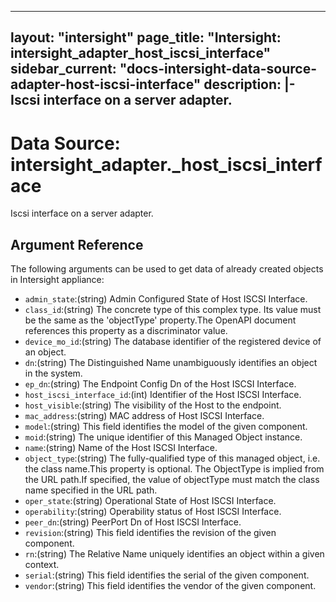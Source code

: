 
---
layout: "intersight"
page_title: "Intersight: intersight_adapter_host_iscsi_interface"
sidebar_current: "docs-intersight-data-source-adapter-host-iscsi-interface"
description: |-
Iscsi interface on a server adapter.
---

# Data Source: intersight_adapter._host_iscsi_interface
Iscsi interface on a server adapter.
## Argument Reference
The following arguments can be used to get data of already created objects in Intersight appliance:
* `admin_state`:(string) Admin Configured State of Host ISCSI Interface. 
* `class_id`:(string) The concrete type of this complex type. Its value must be the same as the 'objectType' property.The OpenAPI document references this property as a discriminator value. 
* `device_mo_id`:(string) The database identifier of the registered device of an object. 
* `dn`:(string) The Distinguished Name unambiguously identifies an object in the system. 
* `ep_dn`:(string) The Endpoint Config Dn of the Host ISCSI Interface. 
* `host_iscsi_interface_id`:(int) Identifier of the Host ISCSI Interface. 
* `host_visible`:(string) The visibility of the Host to the endpoint. 
* `mac_address`:(string) MAC address of Host ISCSI Interface. 
* `model`:(string) This field identifies the model of the given component. 
* `moid`:(string) The unique identifier of this Managed Object instance. 
* `name`:(string) Name of the Host ISCSI Interface. 
* `object_type`:(string) The fully-qualified type of this managed object, i.e. the class name.This property is optional. The ObjectType is implied from the URL path.If specified, the value of objectType must match the class name specified in the URL path. 
* `oper_state`:(string) Operational State of Host ISCSI Interface. 
* `operability`:(string) Operability status of Host ISCSI Interface. 
* `peer_dn`:(string) PeerPort Dn of Host ISCSI Interface. 
* `revision`:(string) This field identifies the revision of the given component. 
* `rn`:(string) The Relative Name uniquely identifies an object within a given context. 
* `serial`:(string) This field identifies the serial of the given component. 
* `vendor`:(string) This field identifies the vendor of the given component. 
